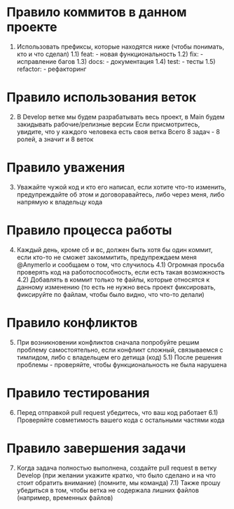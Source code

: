 # Правило коммитов в данном проекте 
1) Использовать префиксы, которые находятся ниже (чтобы понимать, кто и что сделал)
1.1) feat: - новая функциональность
1.2) fix: - исправление багов
1.3) docs: - документация
1.4) test: - тесты
1.5) refactor: - рефакторинг

# Правило использования веток
2) В Develop ветке мы будем разрабатывать весь проект, в Main будем закидывать рабочие/релизные версии
Если присмотритесь, увидите, что у каждого человека есть своя ветка 
Всего 8 задач - 8 ролей, а значит и 8 веток

# Правило уважения
3) Уважайте чужой код и кто его написал, если хотите что-то изменить, предупреждайте об этом и договоравайтесь, либо через меня, либо напрямую к владельцу кода

# Правило процесса работы
4) Каждый день, кроме сб и вс, должен быть хотя бы один коммит, если кто-то не сможет закоммитить, предупреждаем меня @Anymerlo и сообщаем о том, что случилось
4.1) Огромная просьба проверять код на работоспособность, если есть такая возможность
4.2) Добавлять в коммит только те файлы, которые относятся к данному изменению (то есть не нужно весь проект фиксировать, фиксируйте по файлам, чтобы было видно, что что-то делали)

# Правило конфликтов
5) При возникновении конфликтов сначала попробуйте решим проблему самостоятельно, если конфликт сложный, связываемся с тимлидом, либо с владельцем его детища (код)
5.1) После решения проблемы - проверяйте, чтобы функциональность не была нарушена

# Правило тестирования
6) Перед отправкой pull request убедитесь, что ваш код работает
6.1) Проверяйте совметимость вашего кода с остальными частями кода

# Правило завершения задачи
7) Когда задача полностью выполнена, создайте pull request в ветку Develop (при желании укажите кратко, что было сделано и на что стоит обратить внимание) (помните, мы команда)
7.1) Также прошу убедиться в том, чтобы ветка не содержала лишних файлов (например, временных файлов) 
